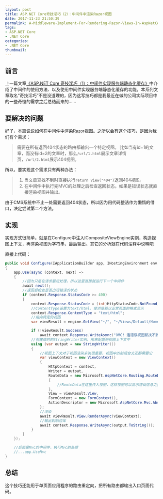 ```yaml
---
layout: post
title: ASP.NET Core奇技淫巧（2）：中间件中渲染Razor视图
date: 2017-11-23 21:50:39
permalink: A-Middleware-Implement-For-Rendering-Razor-Views-In-AspNetCore
tags:
- ASP.NET Core
- .NET Core
categories:
- .NET Core
thumbnail:
---
```

## 前言

上一篇文章[《ASP.NET Core 奇技淫巧（1）：中间件实现服务端静态化缓存》](A-Middleware-Implement-For-Server-Side-Static-Caching-In-AspNetCore.html)中介绍了中间件的使用方法、以及使用中间件实现服务端静态化缓存的功能。本系列文章取名“奇技淫巧”不是没道理的，因为这写技巧都是我最近在做的公司实际项目中的一些奇怪的需求之后总结而来的……

## 要解决的问题

好了，本篇说说如何在中间件中渲染Razor视图。之所以会有这个技巧，是因为我们有个需求：

> 需要在所有返回404状态的路由都输出一个特定视图。
> 比如当有id=1的文章，而没有id=2的文章时，那么`/url/1.html`展示文章详情页，`/url/2.html`展示404视图。

所以，要实现这个需求只有两种办法：
> 1. 当文章查找不到时直接执行`return View("404")`返回404视图。
> 2. 在中间件中执行完MVC的处理之后检查返回状态，如果是错误状态就直接渲染视图并输出。

由于CMS系统中不止一处需要返回404状态，所以因为用代码整洁作为懒惰的借口，决定尝试第二个方法。

## 实现

实现方式很简单，就是在Configure中注入ICompositeViewEngine实例，构造视图上下文，再渲染视图为字符串，最后输出。其它的分析就在代码注释中说明吧

直接上代码：

```csharp
public void Configure(IApplicationBuilder app, IHostingEnvironment env, ICompositeViewEngine engine)
{
    app.Use(async (context, next) =>
    {
        //因为只是在请求最后处理，所以这里直接就运行下一个中间件
        await next();
        //返回后检查是否出现错误的状态
        if (context.Response.StatusCode >= 400)
        {
            context.Response.StatusCode = (int)HttpStatusCode.NotFound;
            //ContentType设置为text/html，使浏览器以正常页面的格式显示
            context.Response.ContentType = "text/html";
            //指向特定的视图
            var viewResult = engine.GetView("~/", "~/Views/Default/Home/Error.cshtml", true);

            if (!viewResult.Success)
                await context.Response.WriteAsync("OMG! 连错误视图都找不到了。。");
            //创建临时的StringWriter实例，用来配置到视图上下文中
            using (var output = new StringWriter())
            {
                //视图上下文对于视图渲染来说很重要，视图中的前后台交互都需要它
                var viewContext = new ViewContext()
                {
                    HttpContext = context,
                    Writer = output,
                    RouteData = new Microsoft.AspNetCore.Routing.RouteData()
                    {
                        //RouteData在这里传入视图，这样视图可以显示错误信息之类的数据
                    },
                    View = viewResult.View,
                    FormContext = new FormContext(),
                    ActionDescriptor = new Microsoft.AspNetCore.Mvc.Abstractions.ActionDescriptor()
                };
                //渲染
                await viewResult.View.RenderAsync(viewContext);
                //输出到响应体
                await context.Response.WriteAsync(output.ToString());
            }
        }
    });

    //后面是Mvc的中间件，执行Mvc的处理
    //...app.UseMvc
}
```

## 总结

这个技巧还能用于单页面应用程序的路由重定向，把所有路由都输出入口页面代码。